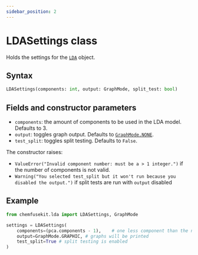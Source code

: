 ```yaml
---
sidebar_position: 2
---
```


# LDASettings class

Holds the settings for the [`LDA`](./lda.md) object.

## Syntax

```python
LDASettings(components: int, output: GraphMode, split_test: bool)
```

## Fields and constructor parameters

- `components`: the amount of components to be used in the LDA model. Defaults to 3.
- `output`: toggles graph output. Defaults to [`GraphMode.NONE`](../utils/graphmode.md).
- `test_split`: toggles split testing. Defaults to `False`.


The constructor raises:
- `ValueError("Invalid component number: must be a > 1 integer.")` if the number of
  components is not valid.
- `Warning("You selected test_split but it won't run because you disabled the output.")` if split tests are run with `output` disabled

## Example

```python
from chemfusekit.lda import LDASettings, GraphMode

settings = LDASettings(
    components=(pca.components - 1),    # one less component than the number determined by PCA
    output=GraphMode.GRAPHIC, # graphs will be printed
    test_split=True # split testing is enabled
)
```